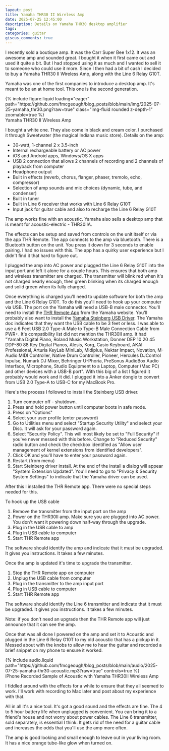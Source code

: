 ```yaml
---
layout: post
title: Yamaha THR30 II Wireless Amp
date: 2025-07-25 12:45:00
description: Details on Yamaha THR30 desktop amplifier
tags:
categories: guitar
giscus_comments: true
---
```


I recently sold a boutique amp. It was the Carr Super Bee 1x12. It was an awesome amp and sounded great. I bought it when it first came out and used it quite a bit. But I had stopped using it as much and I wanted to sell it to someone who could use it more. Since I then had a bit of cash I decided to buy a Yamaha THR30 II Wireless Amp, along with the Line 6 Relay G10T.

Yamaha was one of the first companies to introduce a desktop amp. It's meant to be an at home tool. This one is the second generation.

<div class="row mt-3">
    <div class="col-sm mt-3 mt-md-0">
        {% include figure.liquid loading="eager" path="https://github.com/fmcgeough/blog_posts/blob/main/img/2025-07-25-yamaha_thr30.png?raw=true" class="img-fluid rounded z-depth-1"  zoomable=true %}
    </div>
</div>
<div class="caption">
  Yamaha THR30 II Wireless Amp
</div>

I bought a white one. They also come in black and cream color. I purchased it through Sweetwater (the magical Indiana music store). Details on the amp:

- 30-watt, 1-channel 2 x 3.5-inch
- Internal rechargeable battery or AC power
- iOS and Android apps, Windows/OS X apps
- USB 2 connection that allows 2 channels of recording and 2 channels of playback from computer
- Headphone output
- Built in effects (reverb, chorus, flanger, phaser, tremolo, echo, compressor)
- Selection of amp sounds and mic choices (dynamic, tube, and condenser)
- Built in tuner
- Built in Line 6 receiver that works with Line 6 Relay G10T
- Input jack for guitar cable and also to recharge the Line 6 Relay G10T

The amp works fine with an acoustic. Yamaha also sells a desktop amp that is meant for acoustic-electric - THR30IIA.

The effects can be setup and saved from controls on the unit itself or via the app THR Remote. The app connects to the amp via bluetooth. There is a Bluetooth button on the unit. You press it down for 3 seconds to enable pairing. I had no issues with this. The app has a quirky user experience but I didn't find it that hard to figure out.

I plugged the amp into AC power and plugged the Line 6 Relay G10T into the input port and left it alone for a couple hours. This ensures that both amp and wireless transmitter are charged. The transmitter will blink red when it's not charged nearly enough, then green blinking when its charged enough and solid green when its fully charged.

Once everything is charged you'll need to update software for both the amp and the Line 6 Relay G10T. To do this you'll need to hook up your computer via USB. The port on the Yamaha will need a USB-B male connector. You'll need to install the [THR Remote App](https://usa.yamaha.com/support/updates/thr_remote_mac.html) from the Yamaha website. You'll probably also want to install the [Yamaha Steinberg USB Driver](https://o.steinberg.net/en/support/downloads_hardware/yamaha_steinberg_usb_driver.html). The Yamaha doc indicates that they want the USB cable to be 3 feet or less. I was able to use a 6 Feet USB 2.0 Type-A Male to Type-B Male Connection Cable from PWR+. It's compatibility list did not mention the THR30II amp. It had "Yamaha Digital Piano, Roland Music Workstation, Donner DEP 10 20 45 DDP-80 88 Key Digital Pianos, Alesis, Korg, Casio Keyboard, AKAI Professional, Arturia KeyLab MiniLab, Midiplus, Nektar Impact, Novation, M-Audio MIDI Controller, Native Drum Controller, Pioneer, Hercules DJControl Inpulse, Numark DJ Mixer, Behringer U-Phoria, PreSonus AudioBox Audio Interface, Microphone, Studio Equipment to a Laptop, Computer (Mac PC) and other devices with a USB-B port". With this big of a list I figured it probably would work and it did. I plugged it into a Anker dongle to convert from USB 2.0 Type-A to USB-C for my MacBook Pro.

Here's the process I followed to install the Steinberg USB driver.

1. Turn computer off - shutdown.
2. Press and hold power button until computer boots in safe mode.
3. Press on "Options"
4. Select your user profile (enter password)
5. Go to Utilities menu and select "Startup Security Utility" and select your Disc. It will ask for your password again.
6. Select "Security Policy". This will most likely be set to "Full Security" if you've never messed with this before. Change to "Reduced Security" radio button and check the checkbox identified as "Allow user management of kernel extensions from identified developers".
7. Click OK and you'll have to enter your password again.
8. Restart (from menu)
9. Start Steinberg driver install. At the end of the install a dialog will appear "System Extension Updated". You'll need to go to "Privacy & Security System Settings" to indicate that the Yamaha driver can be used.

After this I installed the THR Remote app. There were no special steps needed for this.

To hook up the USB cable

1. Remove the transmitter from the input port on the amp
2. Power on the THR30II amp. Make sure you are plugged into AC power. You don't want it powering down half-way through the upgrade.
3. Plug in the USB cable to amp
4. Plug in USB cable to computer
5. Start THR Remote app

The software should identify the amp and indicate that it must be upgraded. It gives you instructions. It takes a few minutes.

Once the amp is updated it's time to upgrade the transmitter.

1. Stop the THR Remote app on computer
2. Unplug the USB cable from computer
3. Plug in the transmitter to the amp input port
4. Plug in USB cable to computer
5. Start THR Remote app

The software should identify the Line 6 transmitter and indicate that it must be upgraded. It gives you instructions. It takes a few minutes.

Note: if you don't need an upgrade then the THR Remote app will just announce that it can see the amp.

Once that was all done I powered on the amp and set it to Acoustic and plugged in the Line 6 Relay G10T to my old acoustic that has a pickup in it. Messed about with the knobs to allow me to hear the guitar and recorded a brief snippet on my phone to ensure it worked.

<div class="row mt-3">
    <div class="col-sm mt-3 mt-md-0">
        {% include audio.liquid path="https://github.com/fmcgeough/blog_posts/blob/main/audio/2025-07-25-yamaha-thr30-acoustic.mp3?raw=true" controls=true %}
    </div>
</div>
<div class="caption">
    iPhone Recorded Sample of Acoustic with Yamaha THR30II Wireless Amp
</div>

I fiddled around with the effects for a while to ensure that they all seemed to work. I'll work with recording to Mac later and post about my experience with that.

All in all it's a nice tool. It's got a good sound and the effects are fine. The 4 to 5 hour battery life when unplugged is convenient. You can bring it to a friend's house and not worry about power cables. The Line 6 transmitter, sold separately, is essential I think. It gets rid of the need for a guitar cable and increases the odds that you'll use the amp more often.

The amp is good looking and small enough to leave out in your living room. It has a nice orange tube-like glow when turned on.
